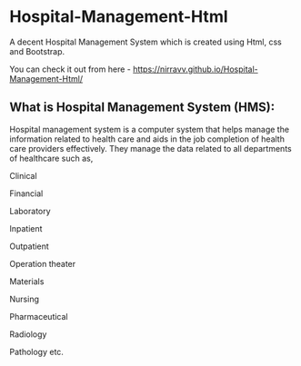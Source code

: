 # Hospital-Management-Html
A decent Hospital Management System which is created using Html, css and Bootstrap.

You can check it out from here - https://nirravv.github.io/Hospital-Management-Html/


## What is Hospital Management System (HMS):

Hospital management system is a computer system that helps manage the information related to health care and aids in the job completion of health care providers effectively. They manage the data related to all departments of healthcare such as,



Clinical

Financial

Laboratory

Inpatient

Outpatient

Operation theater

Materials

Nursing

Pharmaceutical

Radiology

Pathology etc.
